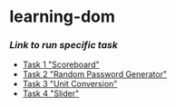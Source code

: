 # learning-dom

### _Link to run specific task_

- [Task 1 "Scoreboard"](https://tusersheikh.github.io/learning-dom/task-1/)
- [Task 2 "Random Password Generator"](https://tusersheikh.github.io/learning-dom/task-2/)
- [Task 3 "Unit Conversion"](https://tusersheikh.github.io/learning-dom/task-3/)
- [Task 4 "Slider"](https://tusersheikh.github.io/learning-dom/task-4/)
